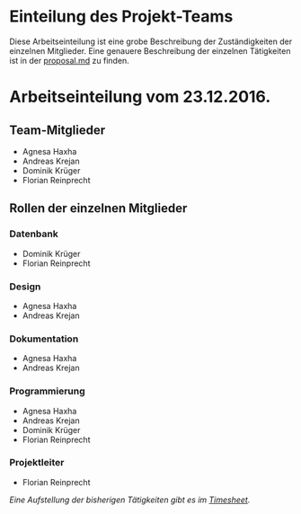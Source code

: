 # Einteilung des Projekt-Teams

Diese Arbeitseinteilung ist eine grobe Beschreibung der Zuständigkeiten der einzelnen Mitglieder. Eine genauere Beschreibung der einzelnen Tätigkeiten ist in der [proposal.md](proposal.md) zu finden.

# Arbeitseinteilung vom  **23.12.2016**.

## Team-Mitglieder
* Agnesa Haxha
* Andreas Krejan
* Dominik Krüger
* Florian Reinprecht

## Rollen der einzelnen Mitglieder
### Datenbank
* Dominik Krüger
* Florian Reinprecht

### Design
* Agnesa Haxha
* Andreas Krejan

### Dokumentation
* Agnesa Haxha
* Andreas Krejan

### Programmierung
* Agnesa Haxha
* Andreas Krejan
* Dominik Krüger
* Florian Reinprecht

### Projektleiter
* Florian Reinprecht

*Eine Aufstellung der bisherigen Tätigkeiten gibt es im [Timesheet](timesheet.csv).*

